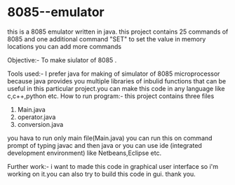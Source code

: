 # 8085--emulator
this is a 8085 emulator written in java.
this project contains 25 commands of 8085 and one additional command "SET" to set the value in memory locations
you can add more commands 



Objective:-
  To make siulator of 8085 .




Tools used:-
  I prefer java for making of simulator of 8085 microprocessor because java provides you multiple libraries of inbulid functions that can be useful in this particular project.you can make this code in any language like c,c++,python etc.
  How to run program:-
  this project contains three files 
 1) Main.java
 2) operator.java
 3) conversion.java
 
 you hava to run only main file(Main.java) you can run this on command prompt of typing javac <filename> and then java <java class filename>
  or you can use ide (integrated development environment) like Netbeans,Eclipse etc.


Further work:-
  i want to made this code in graphical user interface so i'm working on it.you can also try to build this code in gui.
    thank you.
